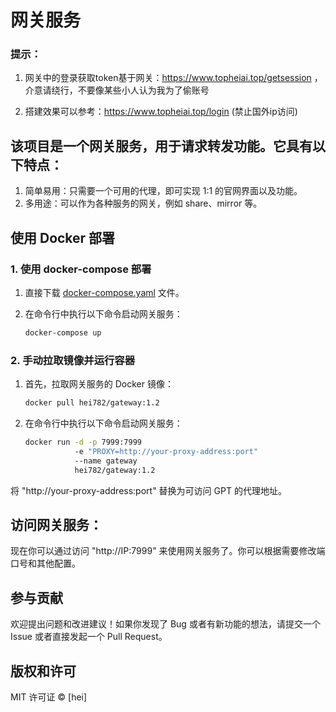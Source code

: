 # 网关服务
### 提示：
1. 网关中的登录获取token基于网关：https://www.topheiai.top/getsession ，
介意请绕行，不要像某些小人认为我为了偷账号

2. 搭建效果可以参考：https://www.topheiai.top/login (禁止国外ip访问)

## 该项目是一个网关服务，用于请求转发功能。它具有以下特点：

1. 简单易用：只需要一个可用的代理，即可实现 1:1 的官网界面以及功能。
2. 多用途：可以作为各种服务的网关，例如 share、mirror 等。

## 使用 Docker 部署

### 1. 使用 docker-compose 部署

1. 直接下载 [docker-compose.yaml](link-to-your-docker-compose-file) 文件。

2. 在命令行中执行以下命令启动网关服务：

   ```bash
   docker-compose up
   
### 2. 手动拉取镜像并运行容器

1. 首先，拉取网关服务的 Docker 镜像：

   ```bash
   docker pull hei782/gateway:1.2
   
2. 在命令行中执行以下命令启动网关服务：

   ```bash
   docker run -d -p 7999:7999 
              -e "PROXY=http://your-proxy-address:port" 
              --name gateway 
              hei782/gateway:1.2


将 "http://your-proxy-address:port" 替换为可访问 GPT 的代理地址。

## 访问网关服务：

现在你可以通过访问 "http://IP:7999" 来使用网关服务了。你可以根据需要修改端口号和其他配置。

## 参与贡献

欢迎提出问题和改进建议！如果你发现了 Bug 或者有新功能的想法，请提交一个 Issue 或者直接发起一个 Pull Request。

## 版权和许可

MIT 许可证 © [hei]
